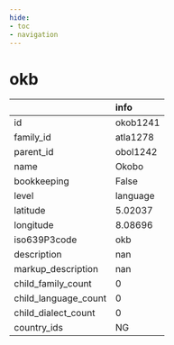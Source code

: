 ```yaml
---
hide:
- toc
- navigation
---
```

# okb
|                      | info     |
|:---------------------|:---------|
| id                   | okob1241 |
| family_id            | atla1278 |
| parent_id            | obol1242 |
| name                 | Okobo    |
| bookkeeping          | False    |
| level                | language |
| latitude             | 5.02037  |
| longitude            | 8.08696  |
| iso639P3code         | okb      |
| description          | nan      |
| markup_description   | nan      |
| child_family_count   | 0        |
| child_language_count | 0        |
| child_dialect_count  | 0        |
| country_ids          | NG       |